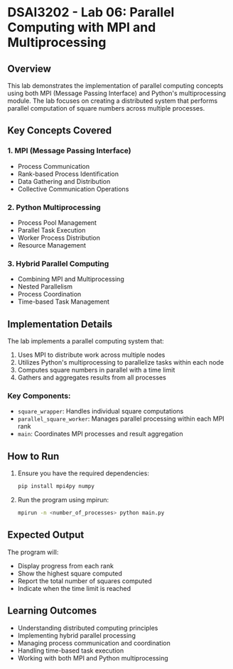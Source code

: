 # DSAI3202 - Lab 06: Parallel Computing with MPI and Multiprocessing

## Overview
This lab demonstrates the implementation of parallel computing concepts using both MPI (Message Passing Interface) and Python's multiprocessing module. The lab focuses on creating a distributed system that performs parallel computation of square numbers across multiple processes.

## Key Concepts Covered

### 1. MPI (Message Passing Interface)
- Process Communication
- Rank-based Process Identification
- Data Gathering and Distribution
- Collective Communication Operations

### 2. Python Multiprocessing
- Process Pool Management
- Parallel Task Execution
- Worker Process Distribution
- Resource Management

### 3. Hybrid Parallel Computing
- Combining MPI and Multiprocessing
- Nested Parallelism
- Process Coordination
- Time-based Task Management

## Implementation Details

The lab implements a parallel computing system that:
1. Uses MPI to distribute work across multiple nodes
2. Utilizes Python's multiprocessing to parallelize tasks within each node
3. Computes square numbers in parallel with a time limit
4. Gathers and aggregates results from all processes

### Key Components:
- `square_wrapper`: Handles individual square computations
- `parallel_square_worker`: Manages parallel processing within each MPI rank
- `main`: Coordinates MPI processes and result aggregation

## How to Run

1. Ensure you have the required dependencies:
   ```bash
   pip install mpi4py numpy
   ```

2. Run the program using mpirun:
   ```bash
   mpirun -n <number_of_processes> python main.py
   ```

## Expected Output
The program will:
- Display progress from each rank
- Show the highest square computed
- Report the total number of squares computed
- Indicate when the time limit is reached

## Learning Outcomes
- Understanding distributed computing principles
- Implementing hybrid parallel processing
- Managing process communication and coordination
- Handling time-based task execution
- Working with both MPI and Python multiprocessing
